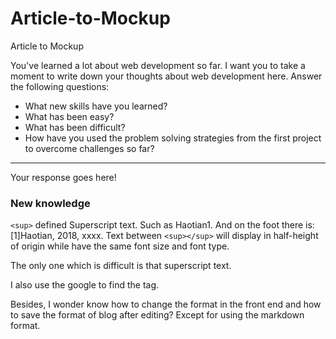 # Article-to-Mockup
Article to Mockup

You've learned a lot about web development so far. I want you to take a moment to write down your thoughts about web development here. Answer the following questions:
  * What new skills have you learned?
  * What has been easy?
  * What has been difficult?
  * How have you used the problem solving strategies from the first project to overcome challenges so far?

---

Your response goes here!

### New knowledge
``<sup>`` defined Superscript text. Such as Haotian1.
And on the foot there is: 
  [1]Haotian, 2018, xxxx.
Text between ``<sup></sup>`` will display in half-height of origin while have the same font size and font type.

The only one which is difficult is that superscript text.

I also use the google to find the tag.

Besides, I wonder know how to change the format in the front end and how to save the format of blog after editing? Except for using the markdown format.